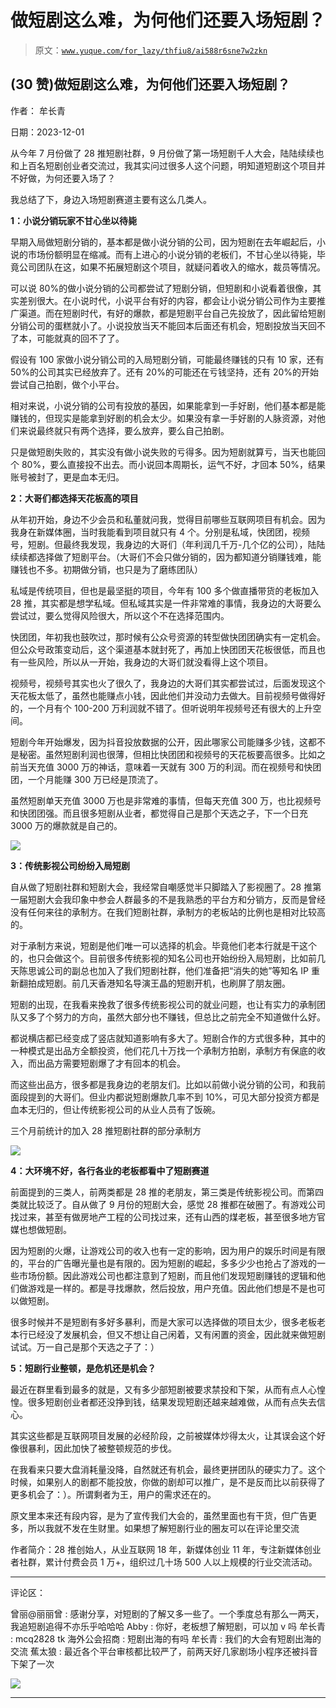 # 做短剧这么难，为何他们还要入场短剧？

> 原文：[`www.yuque.com/for_lazy/thfiu8/ai588r6sne7w2zkn`](https://www.yuque.com/for_lazy/thfiu8/ai588r6sne7w2zkn)

## (30 赞)做短剧这么难，为何他们还要入场短剧？

作者： 牟长青

日期：2023-12-01

从今年 7 月份做了 28 推短剧社群，9 月份做了第一场短剧千人大会，陆陆续续也和上百名短剧创业者交流过，我其实问过很多人这个问题，明知道短剧这个项目并不好做，为何还要入场了？

我总结了下，身边入场短剧赛道主要有这么几类人。

**1：小说分销玩家不甘心坐以待毙**

早期入局做短剧分销的，基本都是做小说分销的公司，因为短剧在去年崛起后，小说的市场份额明显在缩减。而有上进心的小说分销的老板们，不甘心坐以待毙，毕竟公司团队在这，如果不拓展短剧这个项目，就疑问着收入的缩水，裁员等情况。

可以说 80%的做小说分销的公司都尝试了短剧分销，但短剧和小说看着很像，其实差别很大。在小说时代，小说平台有好的内容，都会让小说分销公司作为主要推广渠道。而在短剧时代，有好的爆款，都是短剧平台自己先投放了，因此留给短剧分销公司的蛋糕就小了。小说投放当天不能回本后面还有机会，短剧投放当天回不了本，可能就真的回不了了。

假设有 100 家做小说分销公司的入局短剧分销，可能最终赚钱的只有 10 家，还有 50%的公司其实已经放弃了。还有 20%的可能还在亏钱坚持，还有 20%的开始尝试自己拍剧，做个小平台。

相对来说，小说分销的公司有投放的基因，如果能拿到一手好剧，他们基本都是能赚钱的，但现实是能拿到好剧的机会太少。如果没有拿一手好剧的人脉资源，对他们来说最终就只有两个选择，要么放弃，要么自己拍剧。

只是做短剧失败的，其实没有做小说失败的亏得多。因为短剧就算亏，当天也能回个 80%，要么直接投不出去。而小说回本周期长，运气不好，才回本 50%，结果账号被封了，更是血本无归。

**2：大哥们都选择天花板高的项目**

从年初开始，身边不少会员和私董就问我，觉得目前哪些互联网项目有机会。因为我身在新媒体圈，当时我能看到项目就只有 4 个。分别是私域，快团团，视频号，短剧。但最终我发现，我身边的大哥们（年利润几千万-几个亿的公司），陆陆续续都选择做了短剧平台。（大哥们不会只做分销的，因为都知道分销赚钱难，能赚钱也不多。初期做分销，也只是为了磨练团队）

私域是传统项目，但也是最坚挺的项目，今年有 100 多个做直播带货的老板加入 28 推，其实都是想学私域。但私域其实是一件非常难的事情，我身边的大哥要么尝试过，要么觉得风险很大，所以这个不在选择范围内。

快团团，年初我也鼓吹过，那时候有公众号资源的转型做快团团确实有一定机会。但公众号政策变动后，这个渠道基本就封死了，再加上快团团天花板很低，而且也有一些风险，所以从一开始，我身边的大哥们就没看得上这个项目。

视频号，视频号其实也火了很久了，我身边的大哥们其实都尝试过，后面发现这个天花板太低了，虽然也能赚点小钱，因此他们并没动力去做大。目前视频号做得好的，一个月有个 100-200 万利润就不错了。但听说明年视频号还有很大的上升空间。

短剧今年开始爆发，因为抖音投放数据的公开，因此哪家公司能赚多少钱，这都不是秘密。虽然短剧利润也很薄，但相比快团团和视频号的天花板要高很多。比如之前当天充值 3000 万的神话，意味着一天就有 300 万的利润。而在视频号和快团团，一个月能赚 300 万已经是顶流了。

虽然短剧单天充值 3000 万也是非常难的事情，但每天充值 300 万，也比视频号和快团团强。而且很多短剧从业者，都觉得自己是那个天选之子，下一个日充 3000 万的爆款就是自己的。

![](img/e97a7cee0d4575e950d7de5ff8083898.png)

**3：传统影视公司纷纷入局短剧**

自从做了短剧社群和短剧大会，我经常自嘲感觉半只脚踏入了影视圈了。28 推第一届短剧大会我印象中参会人群最多的不是我熟悉的平台方和分销方，反而是曾经没有任何来往的承制方。在我们短剧社群，承制方的老板站的比例也是相对比较高的。

对于承制方来说，短剧是他们唯一可以选择的机会。毕竟他们老本行就是干这个的，也只会做这个。目前很多传统影视的知名公司也开始纷纷入局短剧，比如前几天陈思诚公司的副总也加入了我们短剧社群，他们准备把“消失的她”等知名 IP 重新翻拍成短剧。前几天香港知名导演王晶的短剧开机，也刷屏了朋友圈。

短剧的出现，在我看来挽救了很多传统影视公司的就业问题，也让有实力的承制团队又多了个努力的方向，虽然大部分也不赚钱，但总比之前完全不知道做什么好。

都说横店都已经变成了竖店就知道影响有多大了。短剧合作的方式很多种，其中的一种模式是出品方全额投资，他们花几十万找一个承制方拍剧，承制方有保底的收入，而出品方需要短剧爆了才有回本的机会。

而这些出品方，很多都是我身边的老朋友们。比如以前做小说分销的公司，和我前面段提到的大哥们。但业内都说短剧爆款几率不到 10%，可见大部分投资方都是血本无归的，但让传统影视公司的从业人员有了饭碗。

三个月前统计的加入 28 推短剧社群的部分承制方

![](img/232c48f09f470f2b92f55e29b52b5c52.png)

**4：大环境不好，各行各业的老板都看中了短剧赛道**

前面提到的三类人，前两类都是 28 推的老朋友，第三类是传统影视公司。而第四类就比较泛了。自从做了 9 月份的短剧大会，感觉 28 推都在破圈了。有游戏公司找过来，甚至有做房地产工程的公司找过来，还有山西的煤老板，甚至很多地方官媒也想做短剧。

因为短剧的火爆，让游戏公司的收入也有一定的影响，因为用户的娱乐时间是有限的，平台的广告曝光量也是有限的。因为短剧的崛起，多多少少也抢占了游戏的一些市场份额。因此游戏公司也都注意到了短剧，而且他们发现短剧赚钱的逻辑和他们做游戏是一样的。都是寻找爆款，然后投放，用户充值。因此他们想是不是也可以做短剧。

很多时候并不是短剧有多好多暴利，而是大家可以选择做的项目太少，很多老板老本行已经没了发展机会，但又不想让自己闲着，又有闲置的资金，因此就来做短剧试试。万一自己是那个天选之子了：）

**5：短剧行业整顿，是危机还是机会？**

最近在群里看到最多的就是，又有多少部短剧被要求禁投和下架，从而有点人心惶惶。很多短剧创业者都还没挣到钱，结果发现短剧还越来越难做，从而有点失去信心。

其实这些都是互联网项目发展的必经阶段，之前被媒体炒得太火，让其误会这个好像很暴利，因此加快了被整顿规范的步伐。

在我看来只要大盘消耗量没降，自然就还有机会，最终更拼团队的硬实力了。这个时候，如果别人的剧都不能投放，你做的剧却可以推广，是不是反而比以前获得了更多机会了：）。所谓剩者为王，用户的需求还在的。

原文里本来还有段内容，是为了宣传我们大会的，虽然里面也有干货，但广告更多，所以我就不发在生财里。如果想了解短剧行业的圈友可以在评论里交流

作者简介：28 推创始人，从业互联网 18 年，新媒体创业 11 年，专注新媒体创业者社群，累计付费会员 1 万+，组织过几十场 500 人以上规模的行业交流活动。

* * *

评论区：

曾丽@丽丽曾 : 感谢分享，对短剧的了解又多一些了。一个季度总有那么一两天，我追短剧追得不亦乐乎哈哈哈
Abby : 你好，老板想了解短剧，可以加 v 吗
牟长青 : mcq2828
tk 海外公会招商 : 短剧出海的有吗
牟长青 : 我们的大会有短剧出海的交流
蕉太狼 : 最近各个平台审核都比较严了，前两天好几家剧场小程序还被抖音下架了一次

![](img/1c37d505930596d12a88ab23e11aa07a.png)

* * *